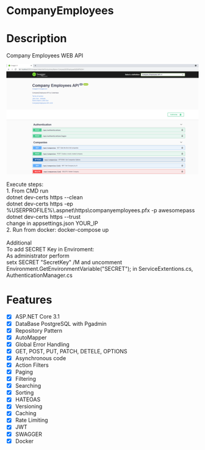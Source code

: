 # CompanyEmployees

# Description

Company Employees WEB API<br>
<p align="center">
  <a href="https://github.com/ivan-belyaev/ParkyWeb">
    <img src="https://github.com/ivan-belyaev/CompanyEmployees/blob/master/CompanyEmployees.png" alt="Logo">
  </a>
</p>
Execute steps:<br>
1. From CMD run<br>
 dotnet dev-certs https --clean<br>
 dotnet dev-certs https -ep %USERPROFILE%\.aspnet\https\companyemployees.pfx -p awesomepass<br>
 dotnet dev-certs https --trust<br>
 change in appsettings.json YOUR_IP<br>
2. Run from docker: docker-compose up<br><br>
Additional<br>
To add SECRET Key in Enviroment:<br>
As administrator perform<br>
setx SECRET "SecretKey" /M and uncomment Environment.GetEnvironmentVariable("SECRET"); in ServiceExtentions.cs, AuthenticationManager.cs<br>

# Features

- [x] ASP.NET Core 3.1
- [x] DataBase PostgreSQL with Pgadmin
- [x] Repository Pattern
- [x] AutoMapper
- [x] Global Error Handling
- [x] GET, POST, PUT, PATCH, DETELE, OPTIONS
- [x] Asynchronous code
- [x] Action Filters
- [x] Paging
- [x] Filtering
- [x] Searching
- [x] Sorting
- [x] HATEOAS
- [x] Versioning
- [x] Caching
- [x] Rate Limiting
- [x] JWT
- [x] SWAGGER
- [x] Docker
